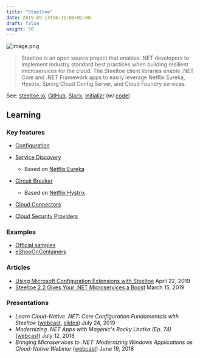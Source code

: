 ```yaml
---
title: "Steeltoe"
date: 2019-09-13T16:11:05+02:00
draft: false
weight: 50
---
```


![image.png](/images/attachments/image-f754d8b5-1f18-421c-ba1d-fbbaf9e4686a.png)

> Steeltoe is an open source project that enables .NET developers to implement industry standard best practices when building resilient microservices for the cloud. The Steeltoe client libraries enable .NET Core and .NET Framework apps to easily leverage Netflix Eureka, Hystrix, Spring Cloud Config Server, and Cloud Foundry services.

See: [steeltoe.io](https://steeltoe.io/), [GitHub](https://github.com/SteeltoeOSS), [Slack](https://slack.steeltoe.io/), [initializr](http://start.steeltoe.io/) (w/ [code](https://github.com/steeltoeoss-incubator/steeltoe-initializr))

## Learning

### Key features

- [Configuration](https://steeltoe.io/docs/steeltoe-configuration/)

- [Service Discovery](https://steeltoe.io/docs/steeltoe-discovery/)

  - Based on [Netflix Eureka](https://github.com/Netflix/eureka/wiki)

- [Circuit Breaker](https://steeltoe.io/docs/steeltoe-circuitbreaker/)

  - Based on [Netflix Hystrix](https://github.com/Netflix/Hystrix/wiki)

- [Cloud Connectors](https://steeltoe.io/docs/steeltoe-connectors/)

- [Cloud Security Providers](https://steeltoe.io/docs/steeltoe-security/)

### Examples

- [Official samples](https://github.com/SteeltoeOSS/Samples/blob/master/README.md)
- [eShopOnContainers](https://github.com/SteeltoeOSS/eShopOnContainers)

### Articles

- [Using Microsoft Configuration Extensions with Steeltoe](https://content.pivotal.io/dotnet/using-microsoft-configuration-extensions-with-steeltoe) April 22, 2019
- [Steeltoe 2.2 Gives Your .NET Microservices a Boost](https://content.pivotal.io/blog/steeltoe-2-2-gives-your-net-microservices-a-boost) March 15, 2019

### Presentations

- _Learn Cloud-Native .NET: Core Configuration Fundamentals with Steeltoe_ ([webcast](https://www.brighttalk.com/webcast/14883/363276), [slides](https://www.slideshare.net/Pivotal/learn-cloudnative-net-core-configuration-fundamentals-with-steeltoe)) July 24, 2019
- _Modernizing .NET Apps with Magenic's Rocky Lhotka (Ep. 74)_ ([webcast](https://content.pivotal.io/magenic/modernizing-net-apps-with-magenics-rocky-lhotka-ep-74)) July 12, 2018
- _Bringing Microservices to .NET: Modernizing Windows Applications as Cloud-Native Webinar_ ([webcast](https://content.pivotal.io/dotnet/jul-19-bringing-microservices-to-net-modernizing-windows-applications-as-cloud-native-webinar)) June 19, 2018
